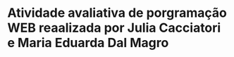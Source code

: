 # Atividade avaliativa de porgramação WEB reaalizada por Julia Cacciatori e Maria Eduarda Dal Magro
